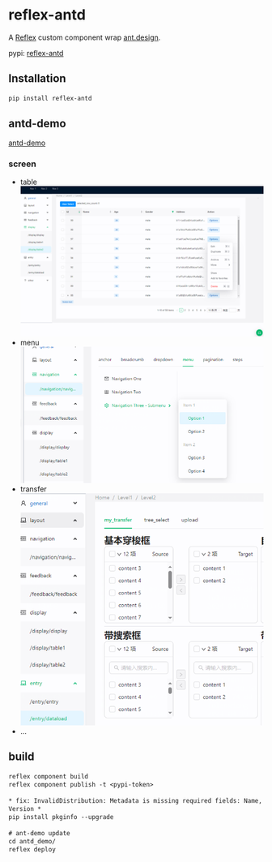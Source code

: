 # reflex-antd

A [Reflex](https://github.com/reflex-dev/reflex) custom component wrap [ant.design](https://ant.design/).

pypi: [reflex-antd](https://pypi.org/pypi/reflex-antd/)

## Installation

```bash
pip install reflex-antd
```

## antd-demo

[antd-demo](https://antd-demo-teal-sun.reflex.run/)


### screen
- table
![table](docs/img/table1.png)
- menu
![menu1](docs/img/menu1.png)
- transfer
![transfer1](docs/img/transfer1.png)
- ...


## build
```
reflex component build
reflex component publish -t <pypi-token>

* fix: InvalidDistribution: Metadata is missing required fields: Name, Version *
pip install pkginfo --upgrade

# ant-demo update
cd antd_demo/
reflex deploy
```

